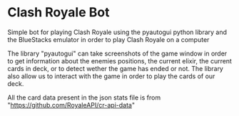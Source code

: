 # Clash Royale Bot
Simple bot for playing Clash Royale using the pyautogui python library and the BlueStacks emulator in order to play Clash Royale on a computer

The library "pyautogui" can take screenshots of the game window in order to get information about the enemies positions, the current elixir, the current cards in deck, or to detect wether the game has ended or not.
The library also allow us to interact with the game in order to play the cards of our deck.


All the card data present in the json stats file is from "https://github.com/RoyaleAPI/cr-api-data"